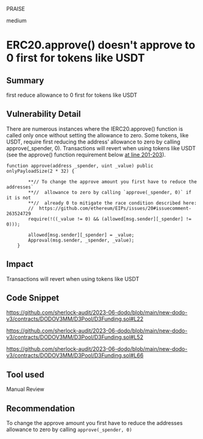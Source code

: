 PRAISE

medium

# ERC20.approve() doesn't approve to 0 first for tokens like USDT

## Summary
first reduce  allowance to 0 first for tokens like USDT
## Vulnerability Detail
There are numerous instances where the IERC20.approve() function is called only once without setting the allowance to zero. Some tokens, like USDT, require first reducing the address' allowance to zero by calling approve(_spender, 0). Transactions will revert when using tokens like USDT (see the approve() function requirement below [at line 201-203](https://etherscan.io/address/0xdac17f958d2ee523a2206206994597c13d831ec7#code)).
```solidity
function approve(address _spender, uint _value) public onlyPayloadSize(2 * 32) {

        **// To change the approve amount you first have to reduce the addresses`
        **//  allowance to zero by calling `approve(_spender, 0)` if it is not
        **//  already 0 to mitigate the race condition described here:
        //  https://github.com/ethereum/EIPs/issues/20#issuecomment-263524729
        require(!((_value != 0) && (allowed[msg.sender][_spender] != 0)));

        allowed[msg.sender][_spender] = _value;
        Approval(msg.sender, _spender, _value);
    }

```
## Impact
Transactions will revert when using tokens like USDT 

## Code Snippet
https://github.com/sherlock-audit/2023-06-dodo/blob/main/new-dodo-v3/contracts/DODOV3MM/D3Pool/D3Funding.sol#L22

https://github.com/sherlock-audit/2023-06-dodo/blob/main/new-dodo-v3/contracts/DODOV3MM/D3Pool/D3Funding.sol#L52

https://github.com/sherlock-audit/2023-06-dodo/blob/main/new-dodo-v3/contracts/DODOV3MM/D3Pool/D3Funding.sol#L66


## Tool used

Manual Review

## Recommendation
 To change the approve amount you first have to reduce the addresses allowance to zero by calling `approve(_spender, 0)`